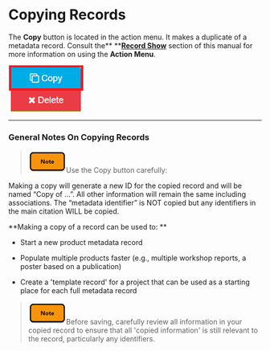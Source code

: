 # Copying Records

The **Copy** button is located in the action menu. It makes a duplicate of a metadata record. Consult the** **[**Record Show**](/record\show.md) section of this manual for more information on using the **Action Menu**.

![](/assets/copy_button.png)

---

### General Notes On Copying Records

> ![](/assets/note_small.png)Use the Copy button carefully:

Making a copy will generate a new ID for the copied record and will be named “Copy of …”. All other information will remain the same including associations. The “metadata identifier” is NOT copied but any identifiers in the main citation WILL be copied.

**Making a copy of a record can be used to: **

* Start a new product metadata record
* Populate multiple products faster \(e.g., multiple workshop reports, a poster based on a publication\)

* Create a 'template record' for a project that can be used as a starting place for each full metadata record

> ![](/assets/note_small.png)Before saving, carefully review all information in your copied record to ensure that all 'copied information' is still relevant to the record, particularly any identifiers.



